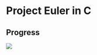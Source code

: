# Project Euler in C


## Progress
<p align="left">
    <img src="https://projecteuler.net/profile/bbarna00.png" />
</p>
